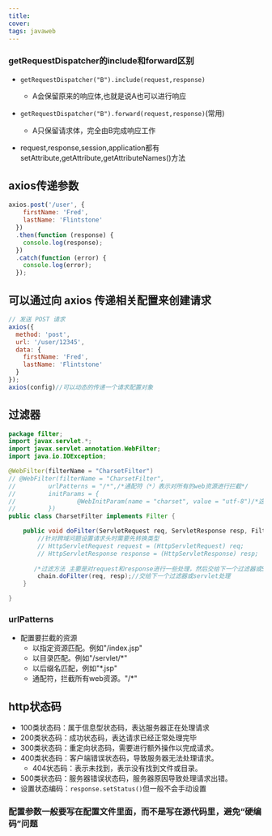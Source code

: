 ```yaml
---
title: 
cover: 
tags: javaweb
---
```

### getRequestDispatcher的include和forward区别
- `getRequestDispatcher("B").include(request,response)`
  - A会保留原来的响应体,也就是说A也可以进行响应
- `getRequestDispatcher("B").forward(request,response)`(常用)
  - A只保留请求体，完全由B完成响应工作

- request,response,session,application都有setAttribute,getAttribute,getAttributeNames()方法


## axios传递参数
```javascript
axios.post('/user', {
    firstName: 'Fred',        
    lastName: 'Flintstone'    
  })
  .then(function (response) {
    console.log(response);
  })
  .catch(function (error) {
    console.log(error);
  });
```
## 可以通过向 axios 传递相关配置来创建请求
```javascript
// 发送 POST 请求
axios({
  method: 'post',
  url: '/user/12345',
  data: {
    firstName: 'Fred',
    lastName: 'Flintstone'
  }
});
axios(config)//可以动态的传递一个请求配置对象
```

## 过滤器
```java
package filter;
import javax.servlet.*;
import javax.servlet.annotation.WebFilter;
import java.io.IOException;

@WebFilter(filterName = "CharsetFilter")
// @WebFilter(filterName = "CharsetFilter",
//         urlPatterns = "/*",/*通配符（*）表示对所有的web资源进行拦截*/
//         initParams = {
//                 @WebInitParam(name = "charset", value = "utf-8")/*这里可以放一些初始化的参数*/
//         })
public class CharsetFilter implements Filter {

    public void doFilter(ServletRequest req, ServletResponse resp, FilterChain chain) throws ServletException, IOException {
        //针对跨域问题设置请求头时需要先转换类型
        // HttpServletRequest request = (HttpServletRequest) req;
        // HttpServletResponse response = (HttpServletResponse) resp;
       
       /*过滤方法 主要是对request和response进行一些处理，然后交给下一个过滤器或Servlet处理*/
        chain.doFilter(req, resp);//交给下一个过滤器或servlet处理
    }

}

```
### urlPatterns
- 配置要拦截的资源
  - 以指定资源匹配。例如"/index.jsp"
  - 以目录匹配。例如"/servlet/*"
  - 以后缀名匹配，例如"*.jsp"
  - 通配符，拦截所有web资源。"/*"


## http状态码
- 100类状态码：属于信息型状态码，表达服务器正在处理请求
- 200类状态码：成功状态码，表达请求已经正常处理完毕
- 300类状态码：重定向状态码，需要进行额外操作以完成请求。
- 400类状态码：客户端错误状态码，导致服务器无法处理请求。
  - 404状态码：表示未找到，表示没有找到文件或目录。
- 500类状态码：服务器错误状态码，服务器原因导致处理请求出错。
- 设置状态编码：`response.setStatus()`但一般不会手动设置

### 配置参数一般要写在配置文件里面，而不是写在源代码里，避免“硬编码”问题